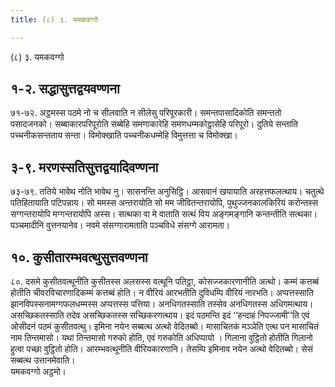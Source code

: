 ```yaml
---
title: (८) ३. यमकवग्गो

---
```

(८) ३. यमकवग्गो  


## १-२. सद्धासुत्तद्वयवण्णना

७१-७२. अट्ठमस्स पठमे नो च सीलवाति न सीलेसु परिपूरकारी। समन्तपासादिकोति समन्ततो पसादजनको। सब्बाकारपरिपूरोति सब्बेहि समणाकारेहि समणधम्मकोट्ठासेहि परिपूरो। दुतिये सन्ताति पच्चनीकसन्तताय सन्ता। विमोक्खाति पच्चनीकधम्मेहि विमुत्तत्ता च विमोक्खा।  


## ३-९. मरणस्सतिसुत्तद्वयादिवण्णना

७३-७९. ततिये भावेथ नोति भावेथ नु। सासनन्ति अनुसिट्ठि। आसवानं खयायाति अरहत्तफलत्थाय। चतुत्थे पतिहितायाति पटिपन्नाय। सो ममस्स अन्तरायोति सो मम जीवितन्तरायोपि, पुथुज्जनकालकिरियं करोन्तस्स सग्गन्तरायोपि मग्गन्तरायोपि अस्स। सत्थका वा मे वाताति सत्थं विय अङ्गमङ्गानि कन्तन्तीति सत्थका। पञ्चमादीनि वुत्तनयानेव। नवमे संसग्गारामताति पञ्चविधे संसग्गे आरामता।  


## १०. कुसीतारम्भवत्थुसुत्तवण्णना

८०. दसमे कुसीतवत्थूनीति कुसीतस्स अलसस्स वत्थूनि पतिट्ठा, कोसज्जकारणानीति अत्थो। कम्मं कत्तब्बं होतीति चीवरविचारणादिकम्मं कत्तब्बं होति। न वीरियं आरभतीति दुविधम्पि वीरियं नारभति। अप्पत्तस्साति झानविपस्सनामग्गफलधम्मस्स अप्पत्तस्स पत्तिया। अनधिगतस्साति तस्सेव अनधिगतस्स अधिगमत्थाय। असच्छिकतस्साति तदेव असच्छिकतस्स सच्छिकरणत्थाय। इदं पठमन्ति इदं ‘‘हन्दाहं निपज्जामी’’ति एवं ओसीदनं पठमं कुसीतवत्थु। इमिना नयेन सब्बत्थ अत्थो वेदितब्बो। मासाचितकं मञ्ञेति एत्थ पन मासाचितं नाम तिन्तमासो। यथा तिन्तमासो गरुको होति, एवं गरुकोति अधिप्पायो । गिलाना वुट्ठितो होतीति गिलानो हुत्वा पच्छा वुट्ठितो होति। आरम्भवत्थूनीति वीरियकारणानि। तेसम्पि इमिनाव नयेन अत्थो वेदितब्बो। सेसं सब्बत्थ उत्तानमेवाति।  
यमकवग्गो अट्ठमो।  